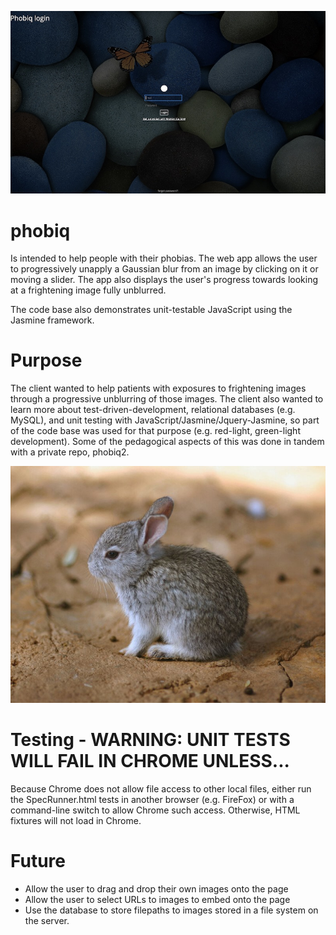 ![alt tag](https://github.com/mplawley/phobiq/blob/master/images/Login.jpg)


# phobiq
Is intended to help people with their phobias. The web app allows the user to progressively unapply a Gaussian blur from an image by clicking on it or moving a slider. The app also displays the user's progress towards looking at a frightening image fully unblurred. 

The code base also demonstrates unit-testable JavaScript using the Jasmine framework.

# Purpose
The client wanted to help patients with exposures to frightening images through a progressive unblurring of those images. The client also wanted to learn more about test-driven-development, relational databases (e.g. MySQL), and unit testing with JavaScript/Jasmine/Jquery-Jasmine, so part of the code base was used for that purpose (e.g. red-light, green-light development). Some of the pedagogical aspects of this was done in tandem with a private repo, phobiq2.

![alt tag](https://github.com/mplawley/phobiq/blob/master/images/bunny.jpg)

# Testing - WARNING: UNIT TESTS WILL FAIL IN CHROME UNLESS...
Because Chrome does not allow file access to other local files, either run the SpecRunner.html tests in another browser (e.g. FireFox) or with a command-line switch to allow Chrome such access. Otherwise, HTML fixtures will not load in Chrome.

# Future
* Allow the user to drag and drop their own images onto the page
* Allow the user to select URLs to images to embed onto the page
* Use the database to store filepaths to images stored in a file system on the server.
